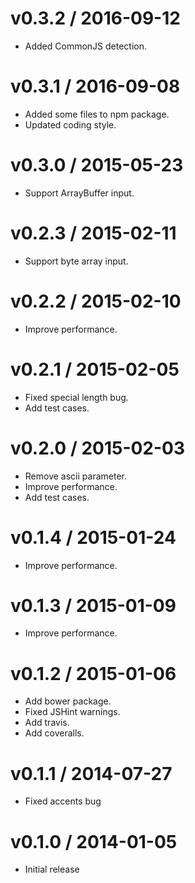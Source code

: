 # v0.3.2 / 2016-09-12

* Added CommonJS detection.

# v0.3.1 / 2016-09-08

* Added some files to npm package.
* Updated coding style.

# v0.3.0 / 2015-05-23

* Support ArrayBuffer input.

# v0.2.3 / 2015-02-11

* Support byte array input.

# v0.2.2 / 2015-02-10

* Improve performance.

# v0.2.1 / 2015-02-05

* Fixed special length bug.
* Add test cases.

# v0.2.0 / 2015-02-03

* Remove ascii parameter.
* Improve performance.
* Add test cases.

# v0.1.4 / 2015-01-24

* Improve performance.

# v0.1.3 / 2015-01-09

* Improve performance.

# v0.1.2 / 2015-01-06

* Add bower package.
* Fixed JSHint warnings.
* Add travis.
* Add coveralls.

# v0.1.1 / 2014-07-27

* Fixed accents bug

# v0.1.0 / 2014-01-05

* Initial release
